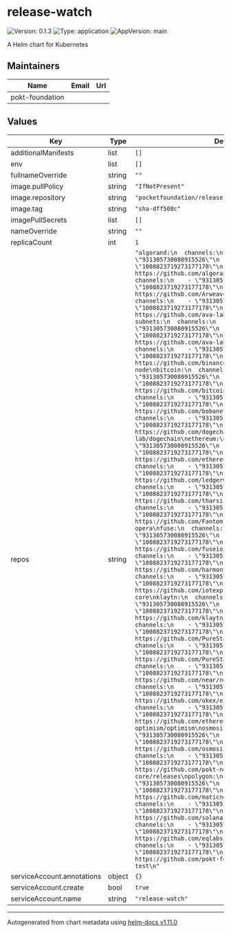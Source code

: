 # release-watch

![Version: 0.1.3](https://img.shields.io/badge/Version-0.1.3-informational?style=flat-square) ![Type: application](https://img.shields.io/badge/Type-application-informational?style=flat-square) ![AppVersion: main](https://img.shields.io/badge/AppVersion-main-informational?style=flat-square)

A Helm chart for Kubernetes

## Maintainers

| Name | Email | Url |
| ---- | ------ | --- |
| pokt-foundation |  |  |

## Values

| Key | Type | Default | Description |
|-----|------|---------|-------------|
| additionalManifests | list | `[]` |  |
| env | list | `[]` |  |
| fullnameOverride | string | `""` |  |
| image.pullPolicy | string | `"IfNotPresent"` |  |
| image.repository | string | `"pocketfoundation/release-watch"` |  |
| image.tag | string | `"sha-dff508c"` |  |
| imagePullSecrets | list | `[]` |  |
| nameOverride | string | `""` |  |
| replicaCount | int | `1` |  |
| repos | string | `"algorand:\n  channels:\n    - \"931305730080915526\"\n    - \"1008823719273177178\"\n  critical: true\n  repo: https://github.com/algorand/go-algorand\narweave:\n  channels:\n    - \"931305730080915526\"\n    - \"1008823719273177178\"\n  critical: false\n  repo: https://github.com/ArweaveTeam/arweave\navalanche:\n  channels:\n    - \"931305730080915526\"\n    - \"1008823719273177178\"\n  critical: true\n  repo: https://github.com/ava-labs/avalanchego\navalanche-subnets:\n  channels:\n    - \"931305730080915526\"\n    - \"1008823719273177178\"\n  critical: true\n  repo: https://github.com/ava-labs/subnet-evm\nbinance:\n  channels:\n    - \"931305730080915526\"\n    - \"1008823719273177178\"\n  critical: true\n  repo: https://github.com/binance-exchange/binance-api-node\nbitcoin:\n  channels:\n    - \"931305730080915526\"\n    - \"1008823719273177178\"\n  critical: false\n  repo: https://github.com/bitcoin/bitcoin\nboba:\n  channels:\n    - \"931305730080915526\"\n    - \"1008823719273177178\"\n  critical: false\n  repo: https://github.com/bobanetwork/boba\ndogechain:\n  channels:\n    - \"931305730080915526\"\n    - \"1008823719273177178\"\n  critical: true\n  repo: https://github.com/dogechain-lab/dogechain\nethereum:\n  channels:\n    - \"931305730080915526\"\n    - \"1008823719273177178\"\n  critical: true\n  repo: https://github.com/ethereum/go-ethereum\nerigon:\n  channels:\n    - \"931305730080915526\"\n    - \"1008823719273177178\"\n  critical: true\n  repo: https://github.com/ledgerwatch/erigon\nevmos:\n  channels:\n    - \"931305730080915526\"\n    - \"1008823719273177178\"\n  critical: true\n  repo: https://github.com/tharsis/evmos\nfantom:\n  channels:\n    - \"931305730080915526\"\n    - \"1008823719273177178\"\n  critical: true\n  repo: https://github.com/Fantom-foundation/go-opera\nfuse:\n  channels:\n    - \"931305730080915526\"\n    - \"1008823719273177178\"\n  critical: true\n  repo: https://github.com/fuseio/fuse-network\nharmony:\n  channels:\n    - \"931305730080915526\"\n    - \"1008823719273177178\"\n  critical: true\n  repo: https://github.com/harmony-one/harmony\niotex:\n  channels:\n    - \"931305730080915526\"\n    - \"1008823719273177178\"\n  critical: true\n  repo: https://github.com/iotexproject/iotex-core\nklaytn:\n  channels:\n    - \"931305730080915526\"\n    - \"1008823719273177178\"\n  critical: true\n  repo: https://github.com/klaytn/klaytn\nmoonbeam:\n  channels:\n    - \"931305730080915526\"\n    - \"1008823719273177178\"\n  critical: true\n  repo: https://github.com/PureStake/moonbeam\nmoonriver:\n  channels:\n    - \"931305730080915526\"\n    - \"1008823719273177178\"\n  critical: true\n  repo: https://github.com/PureStake/moonbeam\nnear:\n  channels:\n    - \"931305730080915526\"\n    - \"1008823719273177178\"\n  critical: true\n  repo: https://github.com/near/nearcore\nokex:\n  channels:\n    - \"931305730080915526\"\n    - \"1008823719273177178\"\n  critical: true\n  repo: https://github.com/okex/exchain\noptimism:\n  channels:\n    - \"931305730080915526\"\n    - \"1008823719273177178\"\n  critical: true\n  repo: https://github.com/ethereum-optimism/optimism\nosmosis:\n  channels:\n    - \"931305730080915526\"\n    - \"1008823719273177178\"\n  critical: true\n  repo: https://github.com/osmosis-labs/osmosis\npocket:\n  channels:\n    - \"931305730080915526\"\n    - \"1008823719273177178\"\n  critical: true\n  repo: https://github.com/pokt-network/pocket-core/releases\npolygon:\n  channels:\n    - \"931305730080915526\"\n    - \"1008823719273177178\"\n  critical: true\n  repo: https://github.com/maticnetwork/bor\nsolana:\n  channels:\n    - \"931305730080915526\"\n    - \"1008823719273177178\"\n  critical: true\n  repo: https://github.com/solana-labs/solana\nstarknet:\n  channels:\n    - \"931305730080915526\"\n    - \"1008823719273177178\"\n  critical: true\n  repo: https://github.com/eqlabs/pathfinder\ntest:\n  channels:\n    - \"931305730080915526\"\n    - \"1008823719273177178\"\n  critical: true\n  repo: https://github.com/pokt-foundation/node-watch-test\n"` |  |
| serviceAccount.annotations | object | `{}` |  |
| serviceAccount.create | bool | `true` |  |
| serviceAccount.name | string | `"release-watch"` |  |

----------------------------------------------
Autogenerated from chart metadata using [helm-docs v1.11.0](https://github.com/norwoodj/helm-docs/releases/v1.11.0)

